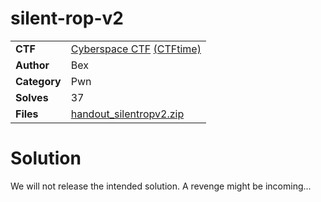 # silent-rop-v2

|              |                                                                                    |
| ------------ | ---------------------------------------------------------------------------------- |
| **CTF**      | [Cyberspace CTF](https://2024.csc.tf/) [(CTFtime)](https://ctftime.org/event/2428) |
| **Author**   | Bex                                                                                |
| **Category** | Pwn                                                                                |
| **Solves**   | 37                                                                                 |
| **Files**    | [handout_silentropv2.zip](handout_silentropv2.zip)                                 |

# Solution

We will not release the intended solution. A revenge might be incoming...

